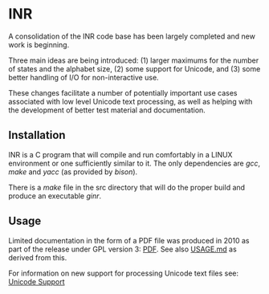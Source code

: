 # INR

A consolidation of the INR code base has been largely completed and new
work is beginning.

Three main ideas are being introduced: (1) larger maximums for the number
of states and the alphabet size, (2) some support for Unicode, and
(3) some better handling of I/O for non-interactive use.

These changes facilitate a number of potentially important use cases
associated with low level Unicode text processing, as well as helping with
the development of better test material and documentation.

## Installation

INR is a C program that will compile and run comfortably in a LINUX
environment or one sufficiently similar to it.
The only dependencies are *gcc*, *make* and *yacc* (as provided by *bison*).

There is a *make* file in the src directory that will do the proper build and
produce an executable *ginr*.

## Usage

Limited documentation in the form of a PDF file was produced in 2010 as part
of the release under GPL version 3:
[PDF](doc/intro_1988/inr_intro.pdf).
See also [USAGE.md](USAGE.md) as derived from this.

For information on new support for processing Unicode text files
see: [Unicode Support](doc/unicode_support/README.md)
